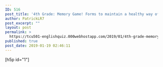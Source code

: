 ```yaml
---
ID: 516
post_title: '4th Grade: Memory Game! Forms to maintain a healthy way of living'
author: PatrickLR7
post_excerpt: ""
layout: post
permalink: >
  https://tcu501-englishquiz.000webhostapp.com/2019/01/4th-grade-memory-game-forms-to-maintain-a-healthy-way-of-living
published: true
post_date: 2019-01-19 02:46:11
---
```

<!-- wp:paragraph -->
<p> [h5p id="1"] </p>
<!-- /wp:paragraph -->

<!-- wp:paragraph -->
<p></p>
<!-- /wp:paragraph -->